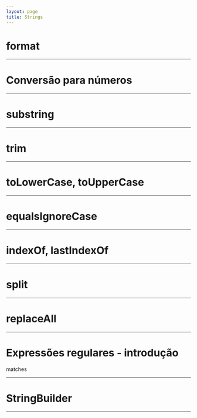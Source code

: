 ```yaml
---
layout: page
title: Strings
---
```


<!-- https://docs.oracle.com/javase/tutorial/java/data/strings.html -->

# format

---

# Conversão para números

---

# substring

---

# trim

---

# toLowerCase, toUpperCase

---

# equalsIgnoreCase

---

# indexOf, lastIndexOf

---

# split

---

# replaceAll

---

# Expressões regulares - introdução

matches

---

# StringBuilder

---




